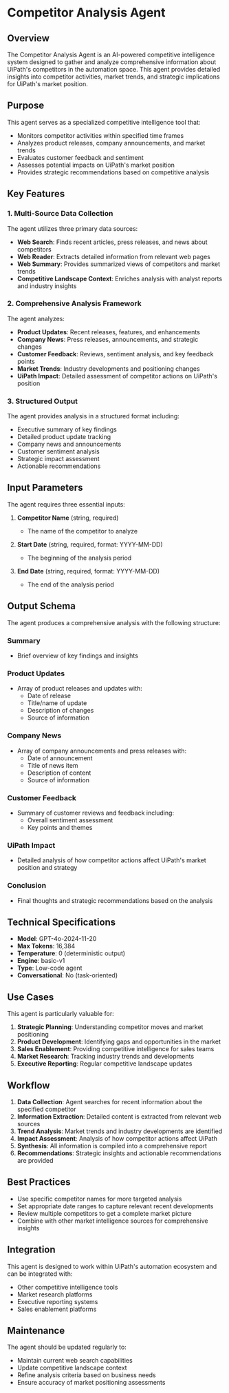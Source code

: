 # Competitor Analysis Agent

## Overview

The Competitor Analysis Agent is an AI-powered competitive intelligence system designed to gather and analyze comprehensive information about UiPath's competitors in the automation space. This agent provides detailed insights into competitor activities, market trends, and strategic implications for UiPath's market position.

## Purpose

This agent serves as a specialized competitive intelligence tool that:

- Monitors competitor activities within specified time frames
- Analyzes product releases, company announcements, and market trends
- Evaluates customer feedback and sentiment
- Assesses potential impacts on UiPath's market position
- Provides strategic recommendations based on competitive analysis

## Key Features

### 1. Multi-Source Data Collection
The agent utilizes three primary data sources:
- **Web Search**: Finds recent articles, press releases, and news about competitors
- **Web Reader**: Extracts detailed information from relevant web pages
- **Web Summary**: Provides summarized views of competitors and market trends
- **Competitive Landscape Context**: Enriches analysis with analyst reports and industry insights

### 2. Comprehensive Analysis Framework
The agent analyzes:
- **Product Updates**: Recent releases, features, and enhancements
- **Company News**: Press releases, announcements, and strategic changes
- **Customer Feedback**: Reviews, sentiment analysis, and key feedback points
- **Market Trends**: Industry developments and positioning changes
- **UiPath Impact**: Detailed assessment of competitor actions on UiPath's position

### 3. Structured Output
The agent provides analysis in a structured format including:
- Executive summary of key findings
- Detailed product update tracking
- Company news and announcements
- Customer sentiment analysis
- Strategic impact assessment
- Actionable recommendations

## Input Parameters

The agent requires three essential inputs:

1. **Competitor Name** (string, required)
   - The name of the competitor to analyze

2. **Start Date** (string, required, format: YYYY-MM-DD)
   - The beginning of the analysis period

3. **End Date** (string, required, format: YYYY-MM-DD)
   - The end of the analysis period

## Output Schema

The agent produces a comprehensive analysis with the following structure:

### Summary
- Brief overview of key findings and insights

### Product Updates
- Array of product releases and updates with:
  - Date of release
  - Title/name of update
  - Description of changes
  - Source of information

### Company News
- Array of company announcements and press releases with:
  - Date of announcement
  - Title of news item
  - Description of content
  - Source of information

### Customer Feedback
- Summary of customer reviews and feedback including:
  - Overall sentiment assessment
  - Key points and themes

### UiPath Impact
- Detailed analysis of how competitor actions affect UiPath's market position and strategy

### Conclusion
- Final thoughts and strategic recommendations based on the analysis

## Technical Specifications

- **Model**: GPT-4o-2024-11-20
- **Max Tokens**: 16,384
- **Temperature**: 0 (deterministic output)
- **Engine**: basic-v1
- **Type**: Low-code agent
- **Conversational**: No (task-oriented)

## Use Cases

This agent is particularly valuable for:

1. **Strategic Planning**: Understanding competitor moves and market positioning
2. **Product Development**: Identifying gaps and opportunities in the market
3. **Sales Enablement**: Providing competitive intelligence for sales teams
4. **Market Research**: Tracking industry trends and developments
5. **Executive Reporting**: Regular competitive landscape updates

## Workflow

1. **Data Collection**: Agent searches for recent information about the specified competitor
2. **Information Extraction**: Detailed content is extracted from relevant web sources
3. **Trend Analysis**: Market trends and industry developments are identified
4. **Impact Assessment**: Analysis of how competitor actions affect UiPath
5. **Synthesis**: All information is compiled into a comprehensive report
6. **Recommendations**: Strategic insights and actionable recommendations are provided

## Best Practices

- Use specific competitor names for more targeted analysis
- Set appropriate date ranges to capture relevant recent developments
- Review multiple competitors to get a complete market picture
- Combine with other market intelligence sources for comprehensive insights

## Integration

This agent is designed to work within UiPath's automation ecosystem and can be integrated with:
- Other competitive intelligence tools
- Market research platforms
- Executive reporting systems
- Sales enablement platforms

## Maintenance

The agent should be updated regularly to:
- Maintain current web search capabilities
- Update competitive landscape context
- Refine analysis criteria based on business needs
- Ensure accuracy of market positioning assessments
